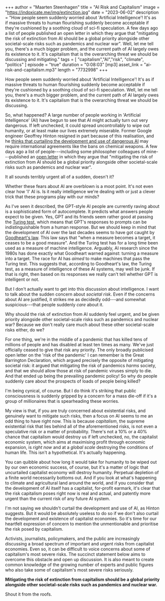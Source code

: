 +++
author = "Maarten Steenhagen"
title = "AI Risk and Capitalism"
image = "https://indoxicate.me/img/extinction.jpg"
date = "2023-06-02"
description = "How people seem suddenly worried about 'Artificial Intelligence'! It's as if massive threats to human flourishing suddenly become acceptable if they're cushioned by a soothing cloud of sci-fi speculation. A few days ago a list of people published an open letter in which they argue that "mitigating the risk of extinction from AI should be a global priority alongside other societal-scale risks such as pandemics and nuclear war". Well, let me tell you, there's a much bigger problem, and the current path of AI largely owes its existence to it. It's capitalism that is the overarching threat we should be discussing and mitigating."
tags = [
    "capitalism","AI","risk", "climate", "politics"
]
episode = "true"
duration = "0:08:03"
[mp3]
    asset_link = "ai-risk-and-capitalism.mp3"
    length = "7732998"
+++


How people seem suddenly worried about 'Artificial Intelligence'! It's as if massive threats to human flourishing suddenly become acceptable if they're cushioned by a soothing cloud of sci-fi speculation. Well, let me tell you, there's a much bigger problem, and the current path of AI largely owes its existence to it. It's capitalism that is the overarching threat we should be discussing. 

So, what happened? A large number of people working in 'Artificial Intelligence' (AI) have begun to see that AI might actually turn out very dangerous. If left unchecked, it could spread uncontrollably to wipe out humanity, or at least make our lives extremely miserable. Former Google engineer Geoffrey Hinton resigned in part because of this realisation, and he [thinks that curtailing the development and use of dangerous AI](https://www.technologyreview.com/2023/05/02/1072528/geoffrey-hinton-google-why-scared-ai/) may require international agreements like the bans on chemical weapons. A few days ago a list of people---including some philosopher colleagues of mine---published an [open letter](https://www.safe.ai/statement-on-ai-risk) in which they argue that "mitigating the risk of extinction from AI should be a global priority alongside other societal-scale risks such as pandemics and nuclear war".

It all sounds terribly urgent all of a sudden, doesn't it?

Whether these fears about AI are overblown is a moot point. It's not even clear how 'I' AI is. Is it really intelligence we're dealing with or just a clever trick that these programs play with our minds? 

As I've seen it described, the GPT-style AI people are currently raving about is a sophisticated form of autocomplete. It predicts what answers people expect to be given. Yes, GPT and its friends seem rather good at passing the [Turing test](https://en.wikipedia.org/wiki/Turing_test#cite_note-Turing-1950-2), which means that GPT's responses to prompts can be indistinguishable from a human response. But we should keep in mind that the development of AI over the last decades seems to have got caught by [Goodheart's law](https://en.wikipedia.org/wiki/Goodhart%27s_law). This law says that "when a measure becomes a target, it ceases to be a good measure". And the Turing test has for a long time been used as a measure of machine intelligence. Arguably, AI research since the 1980s has done exactly what Goodheart warned against: turning a measure into a target. The race for AI has _aimed_ to make machines that pass the Turing test. This suggests that, according to Goodheart's law, the Turing test, as a measure of intelligence of these AI systems, may well be junk. If that is right, then based on its responses we really can't tell whether GPT is intelligent or not. 

But I don't actually want to get into this discussion about intelligence. I want to talk about the sudden concern about _societal risk_. Even if the concerns about AI are justified, it strikes me as decidedly odd---and somewhat suspicious---that people suddenly _care_ about it. 

Why should the risk of extinction from AI suddenly feel urgent, and be given priority alongside other societal-scale risks such as pandemics and nuclear war? Because we don't really care much about these other societal-scale risks either, do we? 

For one thing, we're in the middle of a pandemic that has killed tens of millions of people and has disabled at least ten times as many. We've just officially ceased to give that risk any priority. The only broadly publicised open letter on the 'risk of the pandemic' I can remember is the Great Barrington Declaration, which argued precisely the opposite of mitigating societal risk: it argued that mitigating the risk of pandemics _harms_ society, and that we should allow those at risk of pandemic viruses simply to die. And that ended up being the prevailing pandemic policy! So why do people suddenly care about the prospects of loads of people being killed?

I'm being cynical, of course. But I do think it's striking that public consciousness is suddenly gripped by a concern for a mass die-off if it's a group of millionaires that is spearheading these worries. 

My view is that, if you are truly concerned about existential risks, and genuinely want to mitigate such risks, then a focus on AI seems to me an odd thing to have right now. This is because _capitalism_, the supreme existential risk that lies behind all of the aforementioned risks, is not even a speculative risk or a matter of probability. There's not a 10% or a 40% chance that capitalism would destroy us if left unchecked, no, the capitalist economic system, which aims at maximising profit through economic expansion, is _right now_ and at a _global scale_ destroying the conditions of human life. This isn't a hypothetical. It's actually happening.  

You can quibble about how long it would take for humanity to be wiped out by our own economic success, of course, but it's a matter of logic that uncurtailed capitalist economy will destroy humanity. Perpetual depletion of a finite world necessarily bottoms out. And if you look at what's happening to climate and agricultural land around the world, and if you consider that the development of AI itself has a capitalist, for-profit earmark, it's clear that the risk capitalism poses right now is real and actual, and patently more urgent than the current risk of any future AI system.

I'm not saying we shouldn't curtail the development and use of AI, as Hinton suggests. But it would be absolutely useless to do so if we don't also curtail the development and existence of capitalist economies. So it's time for our heartfelt expression of concern to mention the unmentionable and prioritise the risk posed by capitalism.

Activists, journalists, policymakers, and the public are increasingly discussing a broad spectrum of important and urgent risks from capitalist economies. Even so, it can be difficult to voice concerns about some of capitalism's most severe risks. The succinct statement below aims to overcome this obstacle and open up discussion. It is also meant to create common knowledge of the growing number of experts and public figures who also take some of capitalism's most severe risks seriously.

__Mitigating the risk of extinction from capitalism should be a global priority alongside other societal-scale risks such as pandemics and nuclear war.__

Shout it from the roofs. 








